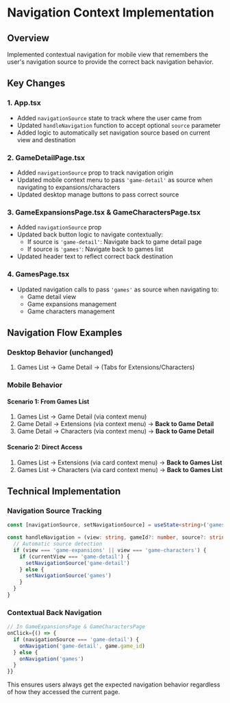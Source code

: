 # Navigation Context Implementation

## Overview
Implemented contextual navigation for mobile view that remembers the user's navigation source to provide the correct back navigation behavior.

## Key Changes

### 1. App.tsx
- Added `navigationSource` state to track where the user came from
- Updated `handleNavigation` function to accept optional `source` parameter
- Added logic to automatically set navigation source based on current view and destination

### 2. GameDetailPage.tsx
- Added `navigationSource` prop to track navigation origin
- Updated mobile context menu to pass `'game-detail'` as source when navigating to expansions/characters
- Updated desktop manage buttons to pass correct source

### 3. GameExpansionsPage.tsx & GameCharactersPage.tsx
- Added `navigationSource` prop
- Updated back button logic to navigate contextually:
  - If source is `'game-detail'`: Navigate back to game detail page
  - If source is `'games'`: Navigate back to games list
- Updated header text to reflect correct back destination

### 4. GamesPage.tsx
- Updated navigation calls to pass `'games'` as source when navigating to:
  - Game detail view
  - Game expansions management
  - Game characters management

## Navigation Flow Examples

### Desktop Behavior (unchanged)
1. Games List → Game Detail → (Tabs for Extensions/Characters)

### Mobile Behavior

#### Scenario 1: From Games List
1. Games List → Game Detail (via context menu)
2. Game Detail → Extensions (via context menu) → **Back to Game Detail**
3. Game Detail → Characters (via context menu) → **Back to Game Detail**

#### Scenario 2: Direct Access
1. Games List → Extensions (via card context menu) → **Back to Games List**
2. Games List → Characters (via card context menu) → **Back to Games List**

## Technical Implementation

### Navigation Source Tracking
```typescript
const [navigationSource, setNavigationSource] = useState<string>('games')

const handleNavigation = (view: string, gameId?: number, source?: string) => {
  // Automatic source detection
  if (view === 'game-expansions' || view === 'game-characters') {
    if (currentView === 'game-detail') {
      setNavigationSource('game-detail')
    } else {
      setNavigationSource('games')
    }
  }
}
```

### Contextual Back Navigation
```typescript
// In GameExpansionsPage & GameCharactersPage
onClick={() => {
  if (navigationSource === 'game-detail') {
    onNavigation('game-detail', game.game_id)
  } else {
    onNavigation('games')
  }
}}
```

This ensures users always get the expected navigation behavior regardless of how they accessed the current page.